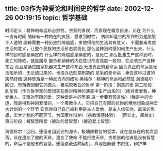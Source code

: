 title: 03作为神爱论和时间史的哲学
date: 2002-12-26 00:19:15
topic: 哲学基础
---

时间定义：精神的命运和必然性，空洞的直观，而表现在概念自身，此在
为什么一直有时间
纳粹有一种内在的疯狂，最求到时性，
纳粹知道它的所作所为是肮脏不人道的
纳粹需要一种历史的降临感，来使得他的生活具有意义，
不需要再考虑生活的意义，让整个民族的生活形态崇高化
那么这种到时感如何生产出来，什么样的到时感是确定的
什么样的降临感是确定的，是死亡
那么批量生产这种到时，死亡的降临，就是屠杀
屠杀和纳粹的内在意识形态高度一致的，它必须生产这种东西
而且是通过国家机器来生产这种东西
无法真正的爱命运
因为真正的命运是无法昭示的，无法请过来的，也没办法刻意制造的
尼采的爱命运；承受这种过渡的突然终结
这种堕落是一种反方向的成功
黑格尔：精神的命运和必然性
海德格尔：回归，堕落者回到它的源头，极端原教旨的哲学
第一阶段：刻意的爱
第二阶段：乱伦性（作为哲学家的思想实在绝对精神的演变中生产出来的）（绝对者爱我，神爱世人，无限对有限的爱，这种爱是神的堕落
进一步要有预言性）（我是神的命运，我是得到神的爱惜的，一个卑微仆人，它把自己有限的悲惨的境地想象成神宏大计划的一个环节
它觉得自己自己被利用是主人爱他，是主人信任他，尼采的思想，宏大计划的不同环节，为国家作辩护）（宗教情感体验）
（回忆史、超越史）
第三阶段：被智慧所爱（被动的爱智慧）（被迫爱上智慧）

海德格尔：回归，堕落者回到它的源头，极端原教旨的哲学，此在是存在的初次堕落，此在遗忘了他的天命，遗忘了使命
不能拒绝天命，古希腊的他者是没有智慧的，命运不是他者的智慧，堕落遮蔽这种契机，真理是解避
书院化，辩护神

